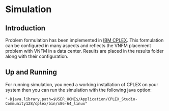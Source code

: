 # Simulation

## Introduction

Problem formulation has been implemented in [IBM CPLEX](https://www.ibm.com/analytics/cplex-optimizer).
This formulation can be configured in many aspects and reflects the VNFM placement problem with VNFM
in a data center. Results are placed in the results folder along with their configuration.

## Up and Running

For running simulation, you need a working installation of CPLEX on your system
then you can run the simulation with the following java option:

```
"-Djava.library.path=$USER_HOME$/Application/CPLEX_Studio-Community128/cplex/bin/x86-64_linux"
```
